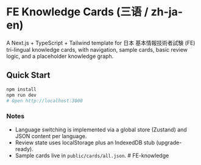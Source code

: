# FE Knowledge Cards (三语 / zh-ja-en)

A Next.js + TypeScript + Tailwind template for 日本 基本情報技術者試験 (FE) tri-lingual knowledge cards,
with navigation, sample cards, basic review logic, and a placeholder knowledge graph.

## Quick Start

```bash
npm install
npm run dev
# Open http://localhost:3000
```

### Notes
- Language switching is implemented via a global store (Zustand) and JSON content per language.
- Review state uses localStorage plus an IndexedDB stub (upgrade-ready).
- Sample cards live in `public/cards/all.json`.
#   F E - k n o w l e d g e  
 